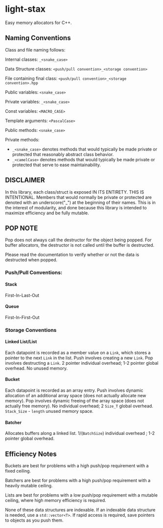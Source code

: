 # light-stax
Easy memory allocators for C++.

## Naming Conventions
Class and file naming follows:

Internal classes: ```_<snake_case>```

Data Structure classes: ```<push/pull convention>_<storage convention>```

File containing final class: ```<push/pull convention>_<storage convention>.hpp```

Public variables: ```<snake_case>```

Private variables: ```_<snake_case>```

Const variables: ```<MACRO_CASE>```

Template arguments: ```<PascalCase>```

Public methods: ```<snake_case>```

Private methods:
- ```_<snake_case>``` denotes methods that would typically be made private or protected that reasonably abstract class behavior.
- ```_<camelCase>``` denotes methods that would typically be made private or protected that serve to ease maintainability.

## DISCLAIMER
In this library, each class/struct is exposed IN ITS ENTIRETY. THIS IS INTENTIONAL. Members that would normally be private or protected are denoted with an underscore("_") at the beginning of their names. This is in the interest of modularity, and done because this library is intended to maximize efficiency and be fully mutable.

## POP NOTE
Pop does not always call the destructor for the object being popped. For buffer allocators, the destructor is not called until the buffer is destructed.

Please read the documentation to verify whether or not the data is destructed when popped.

### Push/Pull Conventions:
#### Stack
First-In-Last-Out
#### Queue
First-In-First-Out

### Storage Conventions
#### Linked List/List
Each datapoint is recorded as a member value on a ```Link```, which stores a pointer to the next ```Link``` in the list.
Push involves creating a new ```Link```.
Pop involves destructing a ```Link```.
2 pointer individual overhead; 1-2 pointer global overhead.
No unused memory.
#### Bucket
Each datapoint is recorded as an array entry.
Push involves dynamic allocation of an additional array space (does not actually allocate new memory).
Pop involves dynamic freeing of the array space (does not actually free memory).
No individual overhead; 2 ```Size_T``` global overhead.
```Stack_Size``` - ```length``` unused memory space.
#### Batcher
Allocates buffers along a linked list.
1/(```BatchSize```) individual overhead ; 1-2 pointer global overhead.

## Efficiency Notes
Buckets are best for problems with a high push/pop requirement with a fixed ceiling.

Batchers are best for problems with a high push/pop requirement with a heavily mutable ceiling.

Lists are best for problems with a low push/pop requirement with a mutable ceiling, where high memory efficiency is required.

None of these data structures are indexable. If an indexable data structure is needed, use a ```std::vector<T>```. If rapid access is required, save pointers to objects as you push them.